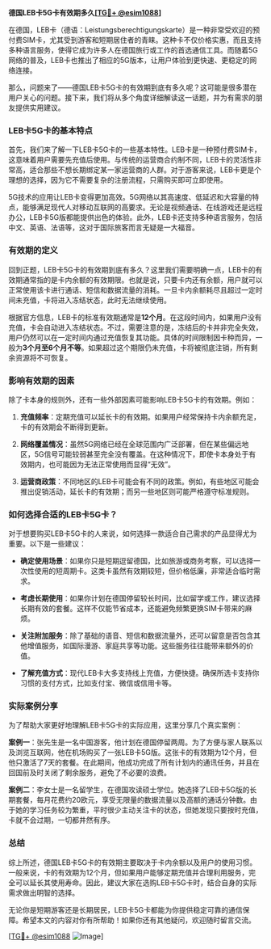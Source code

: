**德国LEB卡5G卡有效期多久[[TG💪+ @esim1088](https://t.me/s/esim1088)]**

在德国，LEB卡（德语：Leistungsberechtigungskarte）是一种非常受欢迎的预付费SIM卡，尤其受到游客和短期居住者的青睐。这种卡不仅价格实惠，而且支持多种语言服务，使得它成为许多人在德国旅行或工作的首选通信工具。而随着5G网络的普及，LEB卡也推出了相应的5G版本，让用户体验到更快速、更稳定的网络连接。

那么，问题来了——德国LEB卡5G卡的有效期到底有多久呢？这可能是很多潜在用户关心的问题。接下来，我们将从多个角度详细解读这一话题，并为有需求的朋友提供实用建议。

### LEB卡5G卡的基本特点

首先，我们来了解一下LEB卡5G卡的一些基本特性。LEB卡是一种预付费SIM卡，这意味着用户需要先充值后使用。与传统的运营商合约制不同，LEB卡的灵活性非常高，适合那些不想长期绑定某一家运营商的人群。对于游客来说，LEB卡更是个理想的选择，因为它不需要复杂的注册流程，只需购买即可立即使用。

5G技术的应用让LEB卡变得更加高效。5G网络以其高速度、低延迟和大容量的特点，能够满足现代人对移动互联网的高要求。无论是视频通话、在线游戏还是远程办公，LEB卡5G版都能提供出色的体验。此外，LEB卡还支持多种语言服务，包括中文、英语、法语等，这对于国际旅客而言无疑是一大福音。

### 有效期的定义

回到正题，LEB卡5G卡的有效期到底有多久？这里我们需要明确一点，LEB卡的有效期通常指的是卡内余额的有效期限。也就是说，只要卡内还有余额，用户就可以正常使用该卡进行通话、短信和数据流量的消耗。一旦卡内余额耗尽且超过一定时间未充值，卡将进入冻结状态，此时无法继续使用。

根据官方信息，LEB卡的标准有效期通常是**12个月**。在这段时间内，如果用户没有充值，卡会自动进入冻结状态。不过，需要注意的是，冻结后的卡并非完全失效，用户仍然可以在一定时间内通过充值恢复其功能。具体的时间限制因卡种而异，一般为**3个月至6个月不等**。如果超过这个期限仍未充值，卡将被彻底注销，所有剩余资源将不可恢复。

### 影响有效期的因素

除了卡本身的规则外，还有一些外部因素可能影响LEB卡5G卡的有效期。例如：

1. **充值频率**：定期充值可以延长卡的有效期。如果用户经常保持卡内余额充足，卡的有效期会不断得到更新。
   
2. **网络覆盖情况**：虽然5G网络已经在全球范围内广泛部署，但在某些偏远地区，5G信号可能较弱甚至完全没有覆盖。在这种情况下，即使卡本身处于有效期内，也可能因为无法正常使用而显得“无效”。

3. **运营商政策**：不同地区的LEB卡可能会有不同的政策。例如，有些地区可能会推出促销活动，延长卡的有效期；而另一些地区则可能严格遵守标准规则。

### 如何选择合适的LEB卡5G卡？

对于想要购买LEB卡5G卡的人来说，如何选择一款适合自己需求的产品显得尤为重要。以下是一些建议：

- **确定使用场景**：如果你只是短期逗留德国，比如旅游或商务考察，可以选择一次性使用的短周期卡。这类卡虽然有效期较短，但价格低廉，非常适合临时需求。

- **考虑长期使用**：如果你计划在德国停留较长时间，比如留学或工作，建议选择长期有效的套餐。这样不仅能节省成本，还能避免频繁更换SIM卡带来的麻烦。

- **关注附加服务**：除了基础的语音、短信和数据流量外，还可以留意是否包含其他增值服务，如国际漫游、家庭共享等功能。这些服务往往能带来额外的价值。

- **了解充值方式**：现代LEB卡大多支持线上充值，方便快捷。确保所选卡支持你习惯的支付方式，比如支付宝、微信或信用卡等。

### 实际案例分享

为了帮助大家更好地理解LEB卡5G卡的实际应用，这里分享几个真实案例：

**案例一**：张先生是一名中国游客，他计划在德国停留两周。为了方便与家人联系以及浏览互联网，他在机场购买了一张LEB卡5G版。这张卡的有效期为12个月，但他只激活了7天的套餐。在此期间，他成功完成了所有计划内的通讯任务，并且在回国前及时关闭了剩余服务，避免了不必要的浪费。

**案例二**：李女士是一名留学生，在德国攻读硕士学位。她选择了LEB卡5G版的长期套餐，每月花费约20欧元，享受无限量的数据流量以及高额的通话分钟数。由于她的学习任务较为繁重，平时很少主动关注卡的状态，但她发现只要按时充值，卡就不会过期，一切都井然有序。

### 总结

综上所述，德国LEB卡5G卡的有效期主要取决于卡内余额以及用户的使用习惯。一般来说，卡的有效期为12个月，但如果用户能够定期充值并合理利用服务，完全可以延长其使用寿命。因此，建议大家在选购LEB卡5G卡时，结合自身的实际需求做出明智的选择。

无论你是短期游客还是长期居民，LEB卡5G卡都能为你提供稳定可靠的通信保障。希望本文的内容对你有所帮助！如果你还有其他疑问，欢迎随时留言交流。

[[TG💪+ @esim1088](https://t.me/s/esim1088) ![Image](https://i.postimg.cc/4NQfJmqS/Snipaste-2025-05-13-00-14-12.png)]